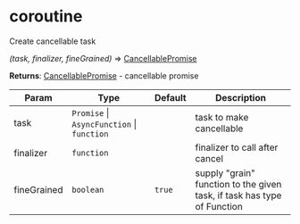 # coroutine

Create cancellable task

*(task, finalizer, fineGrained)* ⇒ [CancellablePromise](#cancellablepromise)

**Returns**: [CancellablePromise](#cancellablepromise) - cancellable promise  

| Param | Type | Default | Description |
| --- | --- | --- | --- |
| task | <code>Promise</code> \| <code>AsyncFunction</code> \| <code>function</code> |  | task to make cancellable |
| finalizer | <code>function</code> |  | finalizer to call after cancel |
| fineGrained | <code>boolean</code> | <code>true</code> | supply "grain" function to the  given task, if task has type of Function |
